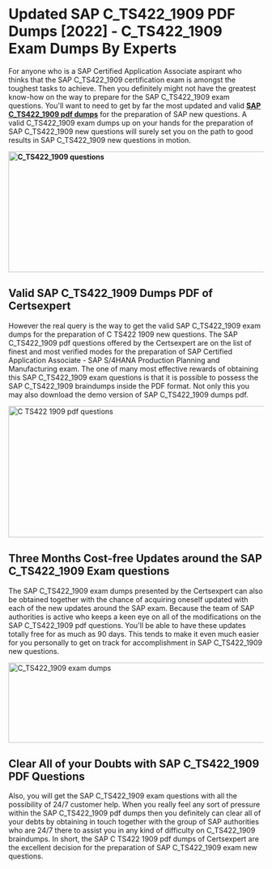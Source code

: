 <h1><strong>Updated SAP C_TS422_1909 PDF Dumps [2022] - C_TS422_1909 Exam Dumps By Experts&nbsp;</strong></h1>
<p><span style="font-weight: 400;">For anyone who is a SAP Certified Application Associate aspirant who thinks that the SAP C_TS422_1909 certification exam is amongst the toughest tasks to achieve. Then you definitely might not have the greatest know-how on the way to prepare for the SAP C_TS422_1909 exam questions. You'll want to need to get by far the most updated and valid <strong><a href="https://www.certsexpert.com/C_TS422_1909-pdf-questions.html">SAP C_TS422_1909 pdf dumps</a></strong> for the preparation of SAP new questions. A valid  C_TS422_1909 exam dumps up on your hands for the preparation of SAP C_TS422_1909 new questions will surely set you on the path to good results in SAP C_TS422_1909 new questions in motion.</span></p>
<p><span style="font-weight: 400;"><strong><img style="display: block; margin-left: auto; margin-right: auto;" src="https://i.ibb.co/QXh983F/73475278-2429792180625311-4586132736837681152-n.jpg" alt="C_TS422_1909 questions" width="632" height="238" /></strong></span></p>
<h2><strong>Valid SAP C_TS422_1909 Dumps PDF of Certsexpert</strong></h2>
<p><span style="font-weight: 400;">However the real query is the way to get the valid SAP C_TS422_1909 exam dumps for the preparation of C TS422 1909 new questions. The SAP C_TS422_1909 pdf questions offered by the Certsexpert are on the list of finest and most verified modes for the preparation of SAP Certified Application Associate - SAP S/4HANA Production Planning and Manufacturing exam. The one of many most effective rewards of obtaining this SAP C_TS422_1909 exam questions is that it is possible to possess the SAP C_TS422_1909 braindumps inside the PDF format. Not only this you may also download the demo version of SAP C_TS422_1909 dumps pdf.</span></p>
<p><span style="font-weight: 400;"><img style="display: block; margin-left: auto; margin-right: auto;" src="https://i.ibb.co/Jd8hN2L/76714008-3182067705200142-8735104740007870464-n.jpg" alt="C TS422 1909 pdf questions" width="701" height="259" /></span></p>
<h2><strong>Three Months Cost-free Updates around the SAP C_TS422_1909 Exam questions</strong></h2>
<p><span style="font-weight: 400;">The SAP C_TS422_1909 exam dumps presented by the Certsexpert can also be obtained together with the chance of acquiring oneself updated with each of the new updates around the SAP exam. Because the team of SAP authorities is active who keeps a keen eye on all of the modifications on the SAP C_TS422_1909 pdf questions. You'll be able to have these updates totally free for as much as 90 days. This tends to make it even much easier for you personally to get on track for accomplishment in SAP C_TS422_1909 new questions.</span></p>
<p><span style="font-weight: 400;"><a href="https://www.certsexpert.com/C_TS422_1909-pdf-questions.html"><img style="display: block; margin-left: auto; margin-right: auto;" src="https://i.ibb.co/TMnKrkJ/75398236-424489711531572-5064688549987614720-n.jpg" alt="C_TS422_1909 exam dumps" width="714" height="158" /></a></span></p>
<h2><strong>Clear All of your Doubts with SAP C_TS422_1909 PDF Questions</strong></h2>
<p>Also, you will get the SAP C_TS422_1909 exam questions with all the possibility of 24/7 customer help. When you really feel any sort of pressure within the SAP C_TS422_1909 pdf dumps then you definitely can clear all of your debts by obtaining in touch together with the group of SAP authorities who are 24/7 there to assist you in any kind of difficulty on  C_TS422_1909 braindumps. In short, the SAP C TS422 1909 pdf dumps of Certsexpert are the excellent decision for the preparation of SAP C_TS422_1909 exam new questions.</p>
